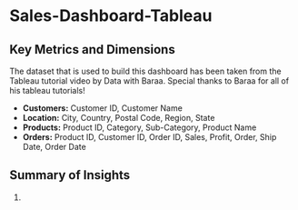 # Sales-Dashboard-Tableau
## Key Metrics and Dimensions
The dataset that is used to build this dashboard has been taken from the Tableau tutorial video by Data with Baraa. Special thanks to Baraa for all of his tableau tutorials!
- **Customers:** Customer ID, Customer Name
- **Location:** City, Country, Postal Code, Region, State
- **Products:** Product ID, Category, Sub-Category, Product Name
- **Orders:** Product ID, Customer ID, Order ID, Sales, Profit, Order, Ship Date, Order Date
## Summary of Insights
1. 
